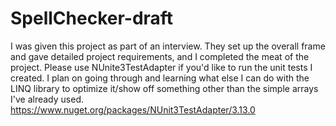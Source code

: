 # SpellChecker-draft
I was given this project as part of an interview. They set up the overall frame and gave detailed project requirements, and I completed the meat of the project. Please use NUnite3TestAdapter if you'd like to run the unit tests I created. I plan on going through and learning what else I can do with the LINQ library to optimize it/show off something other than the simple arrays I've already used. https://www.nuget.org/packages/NUnit3TestAdapter/3.13.0

